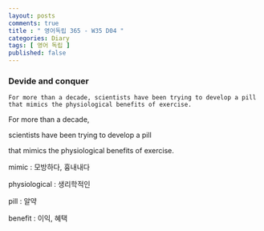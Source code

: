 ```yaml
---
layout: posts
comments: true
title : " 영어독립 365 - W35 D04 "
categories: Diary
tags: [ 영어 독립 ]
published: false
---
```


### Devide and conquer

```text
For more than a decade, scientists have been trying to develop a pill that mimics the physiological benefits of exercise.
```

For more than a decade,

scientists have been trying to develop a pill

that mimics the physiological benefits of exercise.

mimic
 : 모방하다, 흉내내다

physiological
 : 생리학적인

pill
 : 알약

benefit
 : 이익, 혜택

